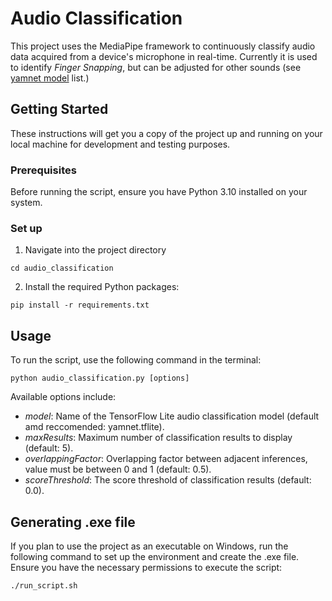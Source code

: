 # Audio Classification

This project uses the MediaPipe framework to continuously classify audio data acquired from a device's microphone in real-time. Currently it is used to identify *Finger Snapping*, but can be adjusted for other sounds (see [yamnet model](https://storage.googleapis.com/mediapipe-tasks/audio_classifier/yamnet_label_list.txt) list.)


## Getting Started

These instructions will get you a copy of the project up and running on your local machine for development and testing purposes.

### Prerequisites

Before running the script, ensure you have Python 3.10 installed on your system.

### Set up

1. Navigate into the project directory

```
cd audio_classification
```

2. Install the required Python packages:

```
pip install -r requirements.txt
```

## Usage
To run the script, use the following command in the terminal:
```
python audio_classification.py [options]
```

Available options include:

- *model*: Name of the TensorFlow Lite audio classification model (default amd reccomended: yamnet.tflite).
- *maxResults*: Maximum number of classification results to display (default: 5).
- *overlappingFactor*: Overlapping factor between adjacent inferences, value must be between 0 and 1 (default: 0.5).
- *scoreThreshold*: The score threshold of classification results (default: 0.0).

## Generating .exe file
If you plan to use the project as an executable on Windows, run the following command to set up the environment and create the .exe file. Ensure you have the necessary permissions to execute the script:

```
./run_script.sh
```
